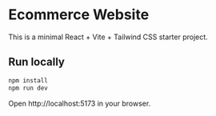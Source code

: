 # Ecommerce Website

This is a minimal React + Vite + Tailwind CSS starter project.

## Run locally

```bash
npm install
npm run dev
```

Open http://localhost:5173 in your browser.
